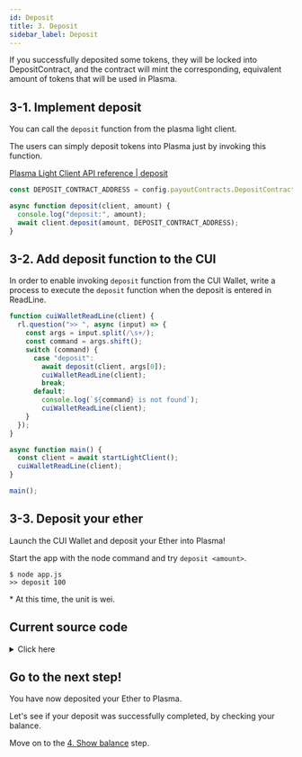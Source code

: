 ```yaml
---
id: Deposit
title: 3. Deposit
sidebar_label: Deposit
---
```


If you successfully deposited some tokens, they will be locked into DepositContract, and the contract will mint the corresponding, equivalent amount of tokens that will be used in Plasma.

## 3-1. Implement deposit

You can call the `deposit` function from the plasma light client.

The users can simply deposit tokens into Plasma just by invoking this function.

[Plasma Light Client API reference | deposit](/docs/api/Plasma_Light_Client#deposit)

```javascript
const DEPOSIT_CONTRACT_ADDRESS = config.payoutContracts.DepositContract;

async function deposit(client, amount) {
  console.log("deposit:", amount);
  await client.deposit(amount, DEPOSIT_CONTRACT_ADDRESS);
}
```

## 3-2. Add deposit function to the CUI

In order to enable invoking `deposit` function from the CUI Wallet, write a process to execute the `deposit` function when the deposit is entered in ReadLine.

```javascript
function cuiWalletReadLine(client) {
  rl.question(">> ", async (input) => {
    const args = input.split(/\s+/);
    const command = args.shift();
    switch (command) {
      case "deposit":
        await deposit(client, args[0]);
        cuiWalletReadLine(client);
        break;
      default:
        console.log(`${command} is not found`);
        cuiWalletReadLine(client);
    }
  });
}

async function main() {
  const client = await startLightClient();
  cuiWalletReadLine(client);
}

main();
```

## 3-3. Deposit your ether

Launch the CUI Wallet and deposit your Ether into Plasma!

Start the app with the node command and try `deposit <amount>`.

```
$ node app.js
>> deposit 100
```

\* At this time, the unit is wei.

## Current source code

<details>
<summary>Click here</summary>

```javascript
const readline = require("readline");
const ethers = require("ethers");
const { Bytes } = require("@cryptoeconomicslab/primitives");
const { LevelKeyValueStore } = require("@cryptoeconomicslab/level-kvs");
const initializeLightClient = require("@cryptoeconomicslab/eth-plasma-light-client")
  .default;

// TODO: enter your private key
const PRIVATE_KEY = "ENTER YOUR PRIVATE KEY";
const config = require("./config.local.json");
const DEPOSIT_CONTRACT_ADDRESS = config.payoutContracts.DepositContract;

const rl = readline.createInterface({
  input: process.stdin,
  output: process.stdout,
});

async function deposit(client, amount) {
  console.log("deposit:", amount);
  await client.deposit(amount, DEPOSIT_CONTRACT_ADDRESS);
}

async function startLightClient() {
  const kvs = new LevelKeyValueStore(Bytes.fromString("plasma_light_client"));
  const wallet = new ethers.Wallet(
    PRIVATE_KEY,
    new ethers.providers.JsonRpcProvider("http://127.0.0.1:8545")
  );
  const lightClient = await initializeLightClient({
    wallet,
    kvs,
    config,
    aggregatorEndpoint: "http://127.0.0.1:3000",
  });
  await lightClient.start();
  return lightClient;
}

function cuiWalletReadLine(client) {
  rl.question(">> ", async (input) => {
    const args = input.split(/\s+/);
    const command = args.shift();
    switch (command) {
      case "deposit":
        await deposit(client, args[0]);
        cuiWalletReadLine(client);
        break;
      case "quit":
        console.log("Bye.");
        rl.close();
        process.exit();
      default:
        console.log(`${command} is not found`);
        cuiWalletReadLine(client);
    }
  });
}

async function main() {
  const client = await startLightClient();
  cuiWalletReadLine(client);
}

main();
```

</details>

## Go to the next step!

You have now deposited your Ether to Plasma.

Let's see if your deposit was successfully completed, by checking your balance.

Move on to the [4. Show balance](tutorial/cui-wallet/show-balance.md) step.
